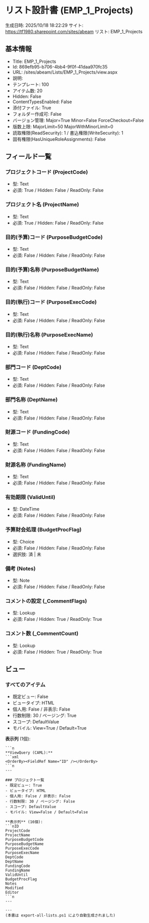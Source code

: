 # リスト設計書 (EMP_1_Projects)

生成日時: 2025/10/18 18:22:29
サイト: https://tf1980.sharepoint.com/sites/abeam
リスト: EMP_1_Projects

## 基本情報
- Title: EMP_1_Projects
- Id: 869efb95-b706-4bb4-9f0f-41daa970fc35
- URL: /sites/abeam/Lists/EMP_1_Projects/view.aspx
- 説明: 
- テンプレート: 100
- アイテム数: 20
- Hidden: False
- ContentTypesEnabled: False
- 添付ファイル: True
- フォルダー作成可: False
- バージョン管理: Major=True Minor=False ForceCheckout=False
- 版数上限: MajorLimit=50 MajorWithMinorLimit=0
- 読取権限(ReadSecurity): 1 / 書込権限(WriteSecurity): 1
- 固有権限(HasUniqueRoleAssignments): False

## フィールド一覧

### プロジェクトコード (ProjectCode)
- 型: Text
- 必須: True / Hidden: False / ReadOnly: False


### プロジェクト名 (ProjectName)
- 型: Text
- 必須: True / Hidden: False / ReadOnly: False


### 目的(予算)コード (PurposeBudgetCode)
- 型: Text
- 必須: False / Hidden: False / ReadOnly: False


### 目的(予算)名称 (PurposeBudgetName)
- 型: Text
- 必須: False / Hidden: False / ReadOnly: False


### 目的(執行)コード (PurposeExecCode)
- 型: Text
- 必須: False / Hidden: False / ReadOnly: False


### 目的(執行)名称 (PurposeExecName)
- 型: Text
- 必須: False / Hidden: False / ReadOnly: False


### 部門コード (DeptCode)
- 型: Text
- 必須: False / Hidden: False / ReadOnly: False


### 部門名称 (DeptName)
- 型: Text
- 必須: False / Hidden: False / ReadOnly: False


### 財源コード (FundingCode)
- 型: Text
- 必須: False / Hidden: False / ReadOnly: False


### 財源名称 (FundingName)
- 型: Text
- 必須: False / Hidden: False / ReadOnly: False


### 有効期限 (ValidUntil)
- 型: DateTime
- 必須: False / Hidden: False / ReadOnly: False


### 予算財会処理 (BudgetProcFlag)
- 型: Choice
- 必須: False / Hidden: False / ReadOnly: False
- 選択肢: 済 | 未


### 備考 (Notes)
- 型: Note
- 必須: False / Hidden: False / ReadOnly: False


### コメントの設定 (_CommentFlags)
- 型: Lookup
- 必須: False / Hidden: True / ReadOnly: True


### コメント数 (_CommentCount)
- 型: Lookup
- 必須: False / Hidden: True / ReadOnly: True


## ビュー

### すべてのアイテム
- 既定ビュー: False
- ビュータイプ: HTML
- 個人用: False / 非表示: False
- 行数制限: 30 / ページング: True
- スコープ: DefaultValue
- モバイル: View=True / Default=True

**表示列** (1個):
```nLinkTitle
```n
**ViewQuery (CAML):**
```xml
<OrderBy><FieldRef Name="ID" /></OrderBy>
```n
---

### プロジェクト一覧
- 既定ビュー: True
- ビュータイプ: HTML
- 個人用: False / 非表示: False
- 行数制限: 30 / ページング: False
- スコープ: DefaultValue
- モバイル: View=False / Default=False

**表示列** (16個):
```nID
ProjectCode
ProjectName
PurposeBudgetCode
PurposeBudgetName
PurposeExecCode
PurposeExecName
DeptCode
DeptName
FundingCode
FundingName
ValidUntil
BudgetProcFlag
Notes
Modified
Editor
```n
---

---
(本書は export-all-lists.ps1 により自動生成されました)
